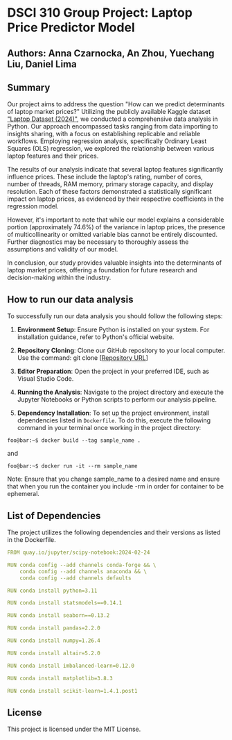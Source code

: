 # DSCI 310 Group Project: Laptop Price Predictor Model

## Authors: Anna Czarnocka, An Zhou, Yuechang Liu, Daniel Lima

## Summary
Our project aims to address the question "How can we predict determinants of laptop market prices?" Utilizing the publicly available Kaggle dataset ["Laptop Dataset (2024)"](https://www.kaggle.com/datasets/aniket1505/laptop-dataset-2023), we conducted a comprehensive data analysis in Python. Our approach encompassed tasks ranging from data importing to insights sharing, with a focus on establishing replicable and reliable workflows. Employing regression analysis, specifically Ordinary Least Squares (OLS) regression, we explored the relationship between various laptop features and their prices.

The results of our analysis indicate that several laptop features significantly influence prices. These include the laptop's rating, number of cores, number of threads, RAM memory, primary storage capacity, and display resolution. Each of these factors demonstrated a statistically significant impact on laptop prices, as evidenced by their respective coefficients in the regression model.

However, it's important to note that while our model explains a considerable portion (approximately 74.6%) of the variance in laptop prices, the presence of multicollinearity or omitted variable bias cannot be entirely discounted. Further diagnostics may be necessary to thoroughly assess the assumptions and validity of our model.

In conclusion, our study provides valuable insights into the determinants of laptop market prices, offering a foundation for future research and decision-making within the industry.

## How to run our data analysis
To successfully run our data analysis you should follow the following steps:
1. **Environment Setup**: Ensure Python is installed on your system. For installation guidance, refer to Python's official website.
3. **Repository Cloning**: Clone our GitHub repository to your local computer. Use the command: git clone [[Repository URL](https://github.com/DSCI-310-2024/Laptops--market-prices-detemrinants-prediction.git)]
4. **Editor Preparation**: Open the project in your preferred IDE, such as Visual Studio Code.

6. **Running the Analysis**: Navigate to the project directory and execute the Jupyter Notebooks or Python scripts to perform our analysis pipeline.

5. **Dependency Installation**: To set up the project environment, install dependencies listed in `Dockerfile`. To do this, execute the following command in your terminal once working in the project directory: 

```console
foo@bar:~$ docker build --tag sample_name .
```
and

```console
foo@bar:~$ docker run -it --rm sample_name
```

Note: Ensure that you change sample_name to a desired name and ensure that when you run the container you include -rm in order for container to be ephemeral.

## List of Dependencies

The project utilizes the following dependencies and their versions as listed in the Dockerfile.

```yaml
FROM quay.io/jupyter/scipy-notebook:2024-02-24

RUN conda config --add channels conda-forge && \
    conda config --add channels anaconda && \
    conda config --add channels defaults

RUN conda install python=3.11

RUN conda install statsmodels==0.14.1

RUN conda install seaborn==0.13.2

RUN conda install pandas=2.2.0

RUN conda install numpy=1.26.4

RUN conda install altair=5.2.0

RUN conda install imbalanced-learn=0.12.0

RUN conda install matplotlib=3.8.3

RUN conda install scikit-learn=1.4.1.post1

```

## License
This project is licensed under the MIT License.


